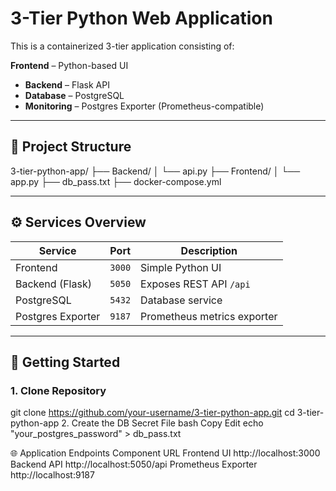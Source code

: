 # 3-Tier Python Web Application

This is a containerized 3-tier application consisting of:

**Frontend** – Python-based UI
- **Backend** – Flask API
- **Database** – PostgreSQL
- **Monitoring** – Postgres Exporter (Prometheus-compatible)

---

## 📁 Project Structure

3-tier-python-app/
├── Backend/
│ └── api.py
├── Frontend/
│ └── app.py
├── db_pass.txt
├── docker-compose.yml


---

## ⚙️ Services Overview

| Service           | Port      | Description                        |
|-------------------|-----------|------------------------------------|
| Frontend          | `3000`    | Simple Python UI                   |
| Backend (Flask)   | `5050`    | Exposes REST API `/api`            |
| PostgreSQL        | `5432`    | Database service                   |
| Postgres Exporter | `9187`    | Prometheus metrics exporter        |

---

## 🚀 Getting Started

### 1. Clone Repository

git clone https://github.com/your-username/3-tier-python-app.git
cd 3-tier-python-app
2. Create the DB Secret File
bash
Copy
Edit
echo "your_postgres_password" > db_pass.txt

🌐 Application Endpoints
Component	URL
Frontend UI	http://localhost:3000
Backend API	http://localhost:5050/api
Prometheus Exporter	http://localhost:9187

